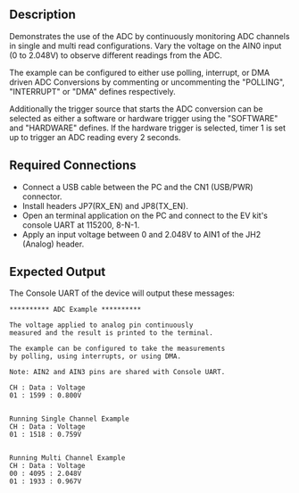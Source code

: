 ## Description

Demonstrates the use of the ADC by continuously monitoring ADC channels in single and multi read configurations. Vary the voltage on the AIN0 input (0 to 2.048V) to observe different readings from the ADC.

The example can be configured to either use polling, interrupt, or DMA driven ADC Conversions by commenting or uncommenting the "POLLING", "INTERRUPT" or "DMA" defines respectively.

Additionally the trigger source that starts the ADC conversion can be selected as either a software or hardware trigger using the "SOFTWARE" and "HARDWARE" defines. If the hardware trigger is selected, timer 1 is set up to trigger an ADC reading every 2 seconds.

## Required Connections
-   Connect a USB cable between the PC and the CN1 (USB/PWR) connector.
-   Install headers JP7(RX\_EN) and JP8(TX\_EN).
-   Open an terminal application on the PC and connect to the EV kit's console UART at 115200, 8-N-1.
-   Apply an input voltage between 0 and 2.048V to AIN1 of the JH2 (Analog) header.

## Expected Output

The Console UART of the device will output these messages:

```
********** ADC Example **********

The voltage applied to analog pin continuously
measured and the result is printed to the terminal.

The example can be configured to take the measurements
by polling, using interrupts, or using DMA.

Note: AIN2 and AIN3 pins are shared with Console UART.

CH : Data : Voltage
01 : 1599 : 0.800V


Running Single Channel Example
CH : Data : Voltage
01 : 1518 : 0.759V


Running Multi Channel Example
CH : Data : Voltage
00 : 4095 : 2.048V
01 : 1933 : 0.967V


```
